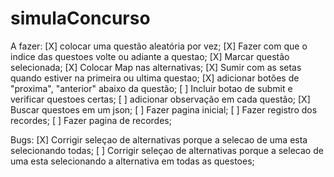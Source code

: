 # simulaConcurso

A fazer:
[X] colocar uma questão aleatória por vez;
[X] Fazer com que o indice das questoes volte ou adiante a questao;
[X] Marcar questão selecionada;
[X] Colocar Map nas alternativas;
[X] Sumir com as setas quando estiver na primeira ou ultima questao;
[X] adicionar botões de "proxima", "anterior" abaixo da questão;
[ ] Incluir botao de submit e verificar questoes certas;
[ ] adicionar observação em cada questão;
[X] Buscar questoes em um json;
[ ] Fazer pagina inicial;
[ ] Fazer registro dos recordes;
[ ] Fazer pagina de recordes;

Bugs:
[X] Corrigir seleçao de alternativas porque a selecao de uma esta selecionando todas;
[ ] Corrigir seleçao de alternativas porque a selecao de uma esta selecionando a alternativa em todas as questoes;
